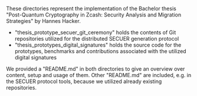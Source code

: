 These directories represent the implementation of the Bachelor thesis
"Post-Quantum Cryptography in Zcash: Security Analysis and Migration Strategies" by Hannes Hacker.

- "thesis_prototype_secuer_git_ceremony" holds the contents of Git repositories utilized for the distributed SECUER generation protocol
- "thesis_prototypes_digital_signatures" holds the source code for the prototypes, benchmarks and contributions associated with the utilized digital signatures

We provided a "README.md" in both directories to give an overview over content, setup and usage of them.
Other "README.md" are included, e.g. in the SECUER protocol tools, because we utilized already existing repositories.
